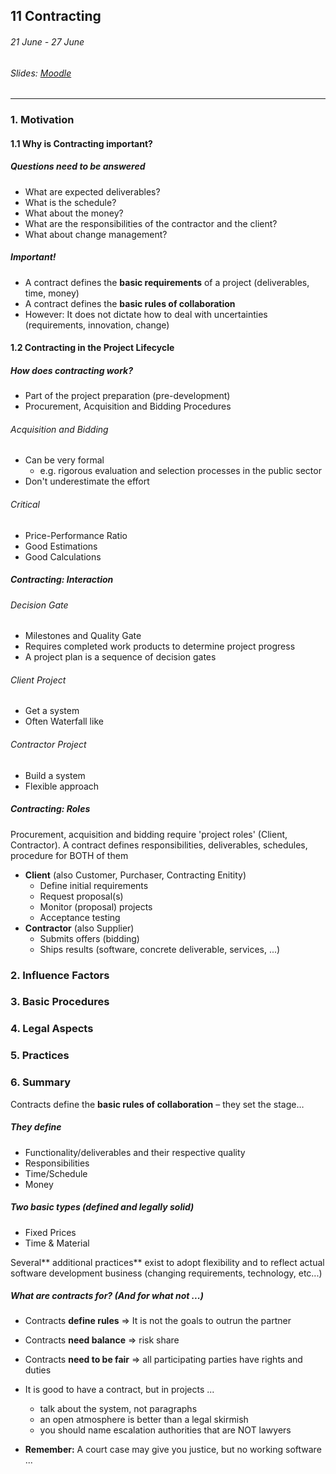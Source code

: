 ## 11 Contracting

###### 21 June - 27 June

###### Slides: [Moodle](https://www.moodle.tum.de/mod/resource/view.php?id=597843)

---

### 1. Motivation

#### 1.1 Why is Contracting important?

##### Questions need to be answered

*  What are expected deliverables?
* What is the schedule?
* What about the money?
* What are the responsibilities of the contractor and the client?
* What about change management?

##### Important!

* A contract defines the **basic requirements** of a project \(deliverables, time, money\)
* A contract defines the **basic rules of collaboration**
* However: It does not dictate how to deal with uncertainties \(requirements, innovation, change\)

#### 1.2 Contracting in the Project Lifecycle

##### How does contracting work?

* Part of the project preparation \(pre-development\)
* Procurement, Acquisition and Bidding Procedures

###### Acquisition and Bidding

* Can be very formal
  * e.g. rigorous evaluation and selection processes in the public sector
* Don't underestimate the effort

###### Critical 

* Price-Performance Ratio
* Good Estimations
* Good Calculations

##### Contracting: Interaction

###### Decision Gate

* Milestones and Quality Gate
* Requires completed work products to determine project progress
* A project plan is a sequence of decision gates

###### Client Project

* Get a system 
* Often Waterfall like

###### Contractor Project

* Build a system
* Flexible approach

##### Contracting: Roles

Procurement, acquisition and bidding require 'project roles' \(Client, Contractor\). A contract defines responsibilities, deliverables, schedules, procedure for BOTH of them

* **Client** \(also Customer, Purchaser, Contracting Enitity\)
  * Define initial requirements
  * Request proposal\(s\)
  * Monitor \(proposal\) projects
  * Acceptance testing
* **Contractor** \(also Supplier\)
  * Submits offers \(bidding\)
  * Ships results \(software, concrete deliverable, services, ...\)

### 2. Influence Factors

### 3. Basic Procedures

### 4. Legal Aspects

### 5. Practices

### 6. Summary

Contracts define the **basic rules of collaboration** – they set the stage…

##### They define

* Functionality/deliverables and their respective quality
* Responsibilities
* Time/Schedule
* Money

##### Two basic types \(defined and legally solid\)

* Fixed Prices
* Time & Material

Several** additional practices** exist to adopt flexibility and to reflect actual software development business \(changing requirements, technology, etc...\)

##### What are contracts for? \(And for what not ...\)

* Contracts **define rules** =&gt; It is not the goals to outrun the partner
* Contracts **need balance** =&gt; risk share
* Contracts **need to be fair** =&gt; all participating parties have rights and duties

* It is good to have a contract, but in projects ...

  * talk about the system, not paragraphs
  * an open atmosphere is better than a legal skirmish
  * you should name escalation authorities that are NOT lawyers

* **Remember:** A court case may give you justice, but no working software ...



